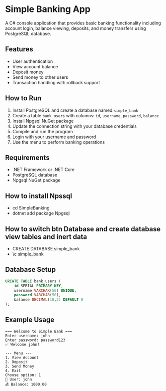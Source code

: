# Simple Banking App

A C# console application that provides basic banking functionality including account login, balance viewing, deposits, and money transfers using PostgreSQL database.

## Features

- User authentication
- View account balance
- Deposit money
- Send money to other users
- Transaction handling with rollback support

## How to Run

1. Install PostgreSQL and create a database named `simple_bank`
2. Create a table `bank_users` with columns: `id`, `username`, `password`, `balance`
3. Install Npgsql NuGet package
4. Update the connection string with your database credentials
5. Compile and run the program
6. Login with your username and password
7. Use the menu to perform banking operations

## Requirements

- .NET Framework or .NET Core
- PostgreSQL database
- Npgsql NuGet package

## How to install Npssql 
- cd SimpleBanking
- dotnet add package Npgsql

## How to switch btn Database and create database view tables and inert data

- CREATE DATABASE simple_bank
- \c simple_bank


## Database Setup


```sql
CREATE TABLE bank_users (
    id SERIAL PRIMARY KEY,
    username VARCHAR(50) UNIQUE,
    password VARCHAR(50),
    balance DECIMAL(10,2) DEFAULT 0
);
```

## Example Usage

```
=== Welcome to Simple Bank ===
Enter username: john
Enter password: password123
✅ Welcome john!

--- Menu ---
1. View Account
2. Deposit
3. Send Money
4. Exit
Choose option: 1
👤 User: john
💰 Balance: 1000.00
```